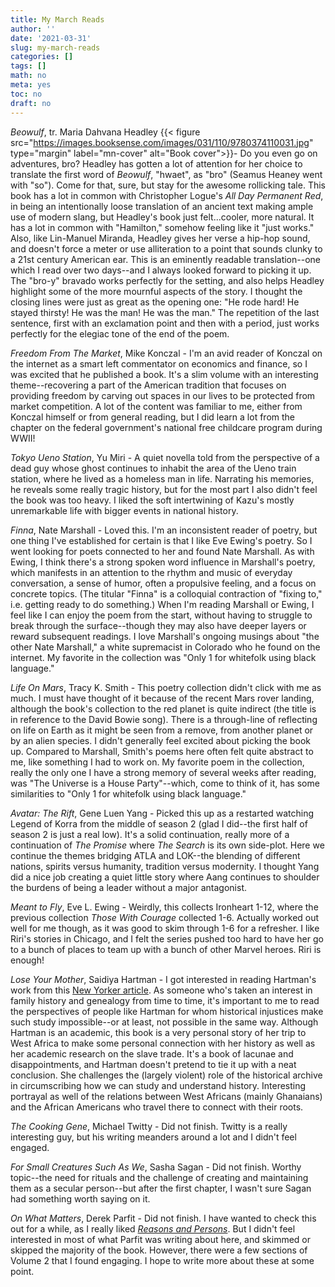 ```yaml
---
title: My March Reads
author: ''
date: '2021-03-31'
slug: my-march-reads
categories: []
tags: []
math: no
meta: yes
toc: no
draft: no
---
```


*Beowulf*, tr. Maria Dahvana Headley {{< figure src="https://images.booksense.com/images/031/110/9780374110031.jpg" type="margin" label="mn-cover" alt="Book cover">}}- Do you even go on adventures, bro? Headley has gotten a lot of attention for her choice to translate the first word of *Beowulf*, "hwaet", as "bro" (Seamus Heaney went with "so"). Come for that, sure, but stay for the awesome rollicking tale. This book has a lot in common with Christopher Logue's *All Day Permanent Red*, in being an intentionally loose translation of an ancient text making ample use of modern slang, but Headley's book just felt...cooler, more natural. It has a lot in common with "Hamilton," somehow feeling like it "just works." Also, like Lin-Manuel Miranda, Headley gives her verse a hip-hop sound, and doesn't force a meter or use alliteration to a point that sounds clunky to a 21st century American ear. This is an eminently readable translation--one which I read over two days--and I always looked forward to picking it up. The "bro-y" bravado works perfectly for the setting, and also helps Headley highlight some of the more mournful aspects of the story. I thought the closing lines were just as great as the opening one: "He rode hard! He stayed thirsty! He was the man! He was the man." The repetition of the last sentence, first with an exclamation point and then with a period, just works perfectly for the elegiac tone of the end of the poem.

<!--more-->

*Freedom From The Market*, Mike Konczal - I'm an avid reader of Konczal on the internet as a smart left commentator on economics and finance, so I was excited that he published a book. It's a slim volume with an interesting theme--recovering a part of the American tradition that focuses on providing freedom by carving out spaces in our lives to be protected from market competition. A lot of the content was familiar to me, either from Konczal himself or from general reading, but I did learn a lot from the chapter on the federal government's national free childcare program during WWII!

*Tokyo Ueno Station*, Yu Miri - A quiet novella told from the perspective of a dead guy whose ghost continues to inhabit the area of the Ueno train station, where he lived as a homeless man in life. Narrating his memories, he reveals some really tragic history, but for the most part I also didn't feel the book was too heavy. I liked the soft intertwining of Kazu's mostly unremarkable life with bigger events in national history.

*Finna*, Nate Marshall - Loved this. I'm an inconsistent reader of poetry, but one thing I've established for certain is that I like Eve Ewing's poetry. So I went looking for poets connected to her and found Nate Marshall. As with Ewing, I think there's a strong spoken word influence in Marshall's poetry, which manifests in an attention to the rhythm and music of everyday conversation, a sense of humor, often a propulsive feeling, and a focus on concrete topics. (The titular "Finna" is a colloquial contraction of "fixing to," i.e. getting ready to do something.) When I'm reading Marshall or Ewing, I feel like I can enjoy the poem from the start, without having to struggle to break through the surface--though they may also have deeper layers or reward subsequent readings. I love Marshall's ongoing musings about "the other Nate Marshall," a white supremacist in Colorado who he found on the internet. My favorite in the collection was "Only 1 for whitefolk using black language."

*Life On Mars*, Tracy K. Smith - This poetry collection didn't click with me as much. I must have thought of it because of the recent Mars rover landing, although the book's collection to the red planet is quite indirect (the title is in reference to the David Bowie song). There is a through-line of reflecting on life on Earth as it might be seen from a remove, from another planet or by an alien species. I didn't generally feel excited about picking the book up. Compared to Marshall, Smith's poems here often felt quite abstract to me, like something I had to work on. My favorite poem in the collection, really the only one I have a strong memory of several weeks after reading, was "The Universe is a House Party"--which, come to think of it, has some similarities to "Only 1 for whitefolk using black language."

*Avatar: The Rift*, Gene Luen Yang - Picked this up as a restarted watching Legend of Korra from the middle of season 2 (glad I did--the first half of season 2 is just a real low). It's a solid continuation, really more of a continuation of *The Promise* where *The Search* is its own side-plot. Here we continue the themes bridging ATLA and LOK--the blending of different nations, spirits versus humanity, tradition versus modernity. I thought Yang did a nice job creating a quiet little story where Aang continues to shoulder the burdens of being a leader without a major antagonist.

*Meant to Fly*, Eve L. Ewing - Weirdly, this collects Ironheart 1-12, where the previous collection *Those With Courage* collected 1-6. Actually worked out well for me though, as it was good to skim through 1-6 for a refresher. I like Riri's stories in Chicago, and I felt the series pushed too hard to have her go to a bunch of places to team up with a bunch of other Marvel heroes. Riri is enough!

*Lose Your Mother*, Saidiya Hartman - I got interested in reading Hartman's work from this [New Yorker article](https://www.newyorker.com/magazine/2020/10/26/how-saidiya-hartman-retells-the-history-of-black-life). As someone who's taken an interest in family history and genealogy from time to time, it's important to me to read the perspectives of people like Hartman for whom historical injustices make such study impossible--or at least, not possible in the same way. Although Hartman is an academic, this book is a very personal story of her trip to West Africa to make some personal connection with her history as well as her academic research on the slave trade. It's a book of lacunae and disappointments, and Hartman doesn't pretend to tie it up with a neat conclusion. She challenges the (largely violent) role of the historical archive in circumscribing how we can study and understand history. Interesting portrayal as well of the relations between West Africans (mainly Ghanaians) and the African Americans who travel there to connect with their roots.

*The Cooking Gene*, Michael Twitty - Did not finish. Twitty is a really interesting guy, but his writing meanders around a lot and I didn't feel engaged. 

*For Small Creatures Such As We*, Sasha Sagan - Did not finish. Worthy topic--the need for rituals and the challenge of creating and maintaining them as a secular person--but after the first chapter, I wasn't sure Sagan had something worth saying on it.

*On What Matters*, Derek Parfit - Did not finish. I have wanted to check this out for a while, as I really liked [*Reasons and Persons*](/post/2017-06-11-reasons-and-persons/). But I didn't feel interested in most of what Parfit was writing about here, and skimmed or skipped the majority of the book. However, there were a few sections of Volume 2 that I found engaging. I hope to write more about these at some point.